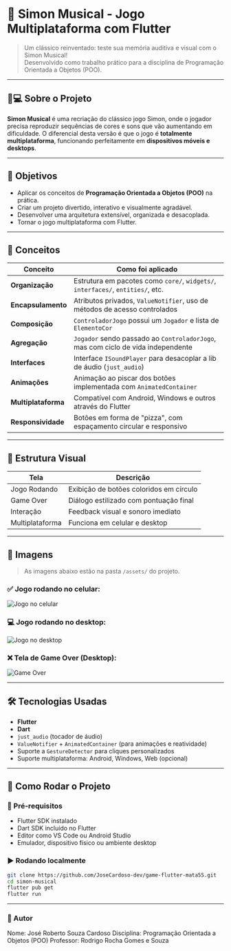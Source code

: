# 🎵 Simon Musical - Jogo Multiplataforma com Flutter

> Um clássico reinventado: teste sua memória auditiva e visual com o Simon Musical!  
> Desenvolvido como trabalho prático para a disciplina de Programação Orientada a Objetos (POO).

---

## 📱💻 Sobre o Projeto

**Simon Musical** é uma recriação do clássico jogo Simon, onde o jogador precisa reproduzir sequências de cores e sons que vão aumentando em dificuldade. O diferencial desta versão é que o jogo é **totalmente multiplataforma**, funcionando perfeitamente em **dispositivos móveis e desktops**.

---

## 🎯 Objetivos

- Aplicar os conceitos de **Programação Orientada a Objetos (POO)** na prática.
- Criar um projeto divertido, interativo e visualmente agradável.
- Desenvolver uma arquitetura extensível, organizada e desacoplada.
- Tornar o jogo multiplataforma com Flutter.

---

## 🧠 Conceitos

| Conceito           | Como foi aplicado                                                                 |
|--------------------|------------------------------------------------------------------------------------|
| **Organização**    | Estrutura em pacotes como `core/`, `widgets/`, `interfaces/`, `entities/`, etc.   |
| **Encapsulamento** | Atributos privados, `ValueNotifier`, uso de métodos de acesso controlados          |
| **Composição**     | `ControladorJogo` possui um `Jogador` e lista de `ElementoCor`                    |
| **Agregação**      | `Jogador` sendo passado ao `ControladorJogo`, mas com ciclo de vida independente  |
| **Interfaces**     | Interface `ISoundPlayer` para desacoplar a lib de áudio (`just_audio`)            |
| **Animações**      | Animação ao piscar dos botões implementada com `AnimatedContainer`                |
| **Multiplataforma**| Compatível com Android, Windows e outros através do Flutter                       |
| **Responsividade** | Botões em forma de "pizza", com espaçamento circular e responsivo                 |

---

## 🧩 Estrutura Visual

| Tela               | Descrição                                   |
|--------------------|---------------------------------------------|
| Jogo Rodando       | Exibição de botões coloridos em círculo     |
| Game Over          | Diálogo estilizado com pontuação final      |
| Interação          | Feedback visual e sonoro imediato           |
| Multiplataforma    | Funciona em celular e desktop               |

---

## 📸 Imagens

> As imagens abaixo estão na pasta `/assets/` do projeto.

### ✅ Jogo rodando no celular:
![Jogo no celular](assets/images/celular.png)

### 💻 Jogo rodando no desktop:
![Jogo no desktop](assets/images/desktop.png)

### ❌ Tela de Game Over (Desktop):
![Game Over](assets/images/game_over.png)

---

## 🛠️ Tecnologias Usadas

- **Flutter**
- **Dart**
- `just_audio` (tocador de áudio)
- `ValueNotifier` + `AnimatedContainer` (para animações e reatividade)
- Suporte a `GestureDetector` para cliques personalizados
- Suporte multiplataforma: Android, Windows, Web (opcional)

---

## 📄 Como Rodar o Projeto

### 🔧 Pré-requisitos

- Flutter SDK instalado
- Dart SDK incluído no Flutter
- Editor como VS Code ou Android Studio
- Emulador, dispositivo físico ou ambiente desktop

### ▶️ Rodando localmente

```bash
git clone https://github.com/JoseCardoso-dev/game-flutter-mata55.git
cd simon-musical
flutter pub get
flutter run
```

---

### 🙋 Autor
Nome: José Roberto Souza Cardoso
Disciplina: Programação Orientada a Objetos (POO)
Professor: Rodrigo Rocha Gomes e Souza
